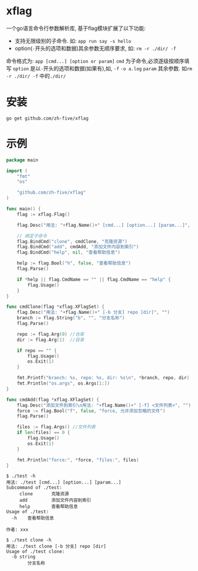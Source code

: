 # xflag 
一个go语言命令行参数解析库, 基于flag模块扩展了以下功能:
- 支持无限级别的子命令. 如: `app run say -s hello`
- option(`-`开头的选项和数据)其余参数无顺序要求, 如: `rm -r ./dir/ -f`

命令格式为: `app [cmd...] [option or param]`
`cmd` 为子命令,必须逐级按顺序填写
`option` 是以`-`开头的选项和数据(如果有),如, `-f` `-o a.log`
`param` 其余参数. 如`rm -r ./dir/ -f` 中的`./dir/`


# 安装
```base
go get github.com/zh-five/xflag
```

# 示例
```go
package main

import (
	"fmt"
	"os"

	"github.com/zh-five/xflag"
)

func main() {
	flag := xflag.Flag()

	flag.Desc("用法: "+flag.Name()+" [cmd...] [option...] [param...]", "\n作者: xxx")

	// 绑定子命令
	flag.BindCmd("clone", cmdClone, "克隆资源")
	flag.BindCmd("add", cmdAdd, "添加文件内容到索引")
	flag.BindCmd("help", nil, "查看帮助信息")

	help := flag.Bool("h", false, "查看帮助信息")
	flag.Parse()

	if *help || flag.CmdName == "" || flag.CmdName == "help" {
		flag.Usage()
	}
}

func cmdClone(flag *xflag.XFlagSet) {
	flag.Desc("用法: "+flag.Name()+" [-b 分支] repo [dir]", "")
	branch := flag.String("b", "", "分支名称")
	flag.Parse()

	repo := flag.Arg(0) //仓库
	dir := flag.Arg(1)  //目录

	if repo == "" {
		flag.Usage()
		os.Exit(1)
	}

	fmt.Printf("branch: %s, repo: %s, dir: %s\n", *branch, repo, dir)
	fmt.Println("os.args", os.Args[1:])
}

func cmdAdd(flag *xflag.XFlagSet) {
	flag.Desc("添加文件到索引\n用法: "+flag.Name()+" [-f] <文件列表>", "")
	force := flag.Bool("f", false, "force, 允许添加忽略的文件")
	flag.Parse()

	files := flag.Args() //文件列表
	if len(files) == 0 {
		flag.Usage()
		os.Exit(1)
	}

	fmt.Println("force:", *force, "files:", files)
}

```

```
$ ./test -h
用法: ./test [cmd...] [option...] [param...]
Subcommand of ./test:
     clone       克隆资源
     add         添加文件内容到索引
     help        查看帮助信息
Usage of ./test:
  -h    查看帮助信息

作者: xxx

$ ./test clone -h
用法: ./test clone [-b 分支] repo [dir]
Usage of ./test clone:
  -b string
        分支名称

```
